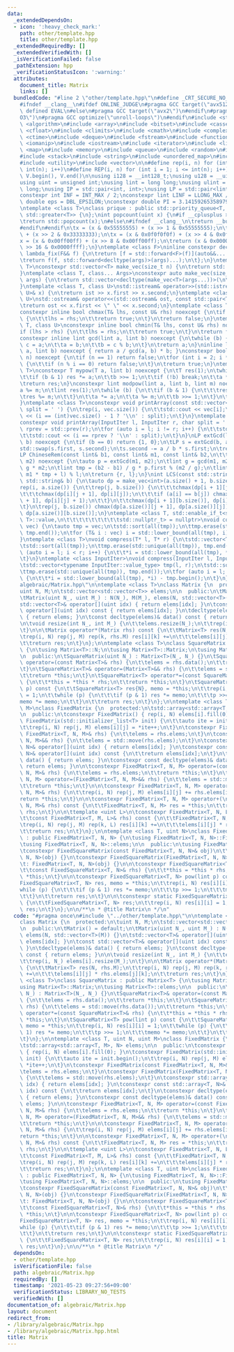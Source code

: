 ```yaml
---
data:
  _extendedDependsOn:
  - icon: ':heavy_check_mark:'
    path: other/template.hpp
    title: other/template.hpp
  _extendedRequiredBy: []
  _extendedVerifiedWith: []
  _isVerificationFailed: false
  _pathExtension: hpp
  _verificationStatusIcon: ':warning:'
  attributes:
    document_title: Matrix
    links: []
  bundledCode: "#line 2 \"other/template.hpp\"\n#define _CRT_SECURE_NO_WARNINGS\n\
    #ifndef __clang__\n#ifdef ONLINE_JUDGE\n#pragma GCC target(\"avx512f\")\n#elif\
    \ defined EVAL\n#else\n#pragma GCC target(\"avx2\")\n#endif\n#pragma GCC optimize(\"\
    O3\")\n#pragma GCC optimize(\"unroll-loops\")\n#endif\n#include <string.h>\n#include\
    \ <algorithm>\n#include <array>\n#include <bitset>\n#include <cassert>\n#include\
    \ <cfloat>\n#include <climits>\n#include <cmath>\n#include <complex>\n#include\
    \ <ctime>\n#include <deque>\n#include <fstream>\n#include <functional>\n#include\
    \ <iomanip>\n#include <iostream>\n#include <iterator>\n#include <list>\n#include\
    \ <map>\n#include <memory>\n#include <queue>\n#include <random>\n#include <set>\n\
    #include <stack>\n#include <string>\n#include <unordered_map>\n#include <unordered_set>\n\
    #include <utility>\n#include <vector>\n\n#define rep(i, n) for (int i = 0; i <\
    \ int(n); i++)\n#define REP(i, n) for (int i = 1; i <= int(n); i++)\n#define all(V)\
    \ V.begin(), V.end()\n\nusing i128 = __int128_t;\nusing u128 = __uint128_t;\n\
    using uint = unsigned int;\nusing lint = long long;\nusing ulint = unsigned long\
    \ long;\nusing IP = std::pair<int, int>;\nusing LP = std::pair<lint, lint>;\n\n\
    constexpr int INF = INT_MAX / 2;\nconstexpr lint LINF = LLONG_MAX / 2;\nconstexpr\
    \ double eps = DBL_EPSILON;\nconstexpr double PI = 3.141592653589793238462643383279;\n\
    \ntemplate <class T>\nclass prique : public std::priority_queue<T, std::vector<T>,\
    \ std::greater<T>> {\n};\nint popcount(uint x) {\n#if __cplusplus >= 202002L\n\
    \treturn std::popcount(x);\n#else\n#ifndef __clang__\n\treturn __builtin_popcount(x);\n\
    #endif\n#endif\n\tx = (x & 0x55555555) + (x >> 1 & 0x55555555);\n\tx = (x & 0x33333333)\
    \ + (x >> 2 & 0x33333333);\n\tx = (x & 0x0f0f0f0f) + (x >> 4 & 0x0f0f0f0f);\n\t\
    x = (x & 0x00ff00ff) + (x >> 8 & 0x00ff00ff);\n\treturn (x & 0x0000ffff) + (x\
    \ >> 16 & 0x0000ffff);\n}\ntemplate <class F>\ninline constexpr decltype(auto)\
    \ lambda_fix(F&& f) {\n\treturn [f = std::forward<F>(f)](auto&&... args) {\n\t\
    \treturn f(f, std::forward<decltype(args)>(args)...);\n\t};\n}\ntemplate <class\
    \ T>\nconstexpr std::vector<T> make_vec(size_t n) {\n\treturn std::vector<T>(n);\n\
    }\ntemplate <class T, class... Args>\nconstexpr auto make_vec(size_t n, Args&&...\
    \ args) {\n\treturn std::vector<decltype(make_vec<T>(args...))>(\n\t\tn, make_vec<T>(std::forward<Args>(args)...));\n\
    }\ntemplate <class T, class U>\nstd::istream& operator>>(std::istream& ist, std::pair<T,\
    \ U>& x) {\n\treturn ist >> x.first >> x.second;\n}\ntemplate <class T, class\
    \ U>\nstd::ostream& operator<<(std::ostream& ost, const std::pair<T, U>& x) {\n\
    \treturn ost << x.first << \" \" << x.second;\n}\ntemplate <class T, class U>\n\
    constexpr inline bool chmax(T& lhs, const U& rhs) noexcept {\n\tif (lhs < rhs)\
    \ {\n\t\tlhs = rhs;\n\t\treturn true;\n\t}\n\treturn false;\n}\ntemplate <class\
    \ T, class U>\nconstexpr inline bool chmin(T& lhs, const U& rhs) noexcept {\n\t\
    if (lhs > rhs) {\n\t\tlhs = rhs;\n\t\treturn true;\n\t}\n\treturn false;\n}\n\
    constexpr inline lint gcd(lint a, lint b) noexcept {\n\twhile (b) {\n\t\tlint\
    \ c = a;\n\t\ta = b;\n\t\tb = c % b;\n\t}\n\treturn a;\n}\ninline lint lcm(lint\
    \ a, lint b) noexcept { return a / gcd(a, b) * b; }\nconstexpr bool isprime(lint\
    \ n) noexcept {\n\tif (n == 1) return false;\n\tfor (int i = 2; i * i <= n; i++)\
    \ {\n\t\tif (n % i == 0) return false;\n\t}\n\treturn true;\n}\ntemplate <class\
    \ T>\nconstexpr T mypow(T a, lint b) noexcept {\n\tT res(1);\n\twhile (true) {\n\
    \t\tif (b & 1) res *= a;\n\t\tb >>= 1;\n\t\tif (!b) break;\n\t\ta *= a;\n\t}\n\
    \treturn res;\n}\nconstexpr lint modpow(lint a, lint b, lint m) noexcept {\n\t\
    a %= m;\n\tlint res(1);\n\twhile (b) {\n\t\tif (b & 1) {\n\t\t\tres *= a;\n\t\t\
    \tres %= m;\n\t\t}\n\t\ta *= a;\n\t\ta %= m;\n\t\tb >>= 1;\n\t}\n\treturn res;\n\
    }\ntemplate <class T>\nconstexpr void printArray(const std::vector<T>& vec, char\
    \ split = ' ') {\n\trep(i, vec.size()) {\n\t\tstd::cout << vec[i];\n\t\tstd::cout\
    \ << (i == (int)vec.size() - 1 ? '\\n' : split);\n\t}\n}\ntemplate <class InputIter>\n\
    constexpr void printArray(InputIter l, InputIter r, char split = ' ') {\n\tauto\
    \ rprev = std::prev(r);\n\tfor (auto i = l; i != r; i++) {\n\t\tstd::cout << *i;\n\
    \t\tstd::cout << (i == rprev ? '\\n' : split);\n\t}\n}\nLP extGcd(lint a, lint\
    \ b) noexcept {\n\tif (b == 0) return {1, 0};\n\tLP s = extGcd(b, a % b);\n\t\
    std::swap(s.first, s.second);\n\ts.second -= a / b * s.first;\n\treturn s;\n}\n\
    LP ChineseRem(const lint& b1, const lint& m1, const lint& b2,\n\t\t\t  const lint&\
    \ m2) noexcept {\n\tauto p = extGcd(m1, m2);\n\tlint g = gcd(m1, m2), l = m1 /\
    \ g * m2;\n\tlint tmp = (b2 - b1) / g * p.first % (m2 / g);\n\tlint r = (b1 +\
    \ m1 * tmp + l) % l;\n\treturn {r, l};\n}\nint LCS(const std::string& a, const\
    \ std::string& b) {\n\tauto dp = make_vec<int>(a.size() + 1, b.size() + 1);\n\t\
    rep(i, a.size()) {\n\t\trep(j, b.size()) {\n\t\t\tchmax(dp[i + 1][j], dp[i][j]);\n\
    \t\t\tchmax(dp[i][j + 1], dp[i][j]);\n\t\t\tif (a[i] == b[j]) chmax(dp[i + 1][j\
    \ + 1], dp[i][j] + 1);\n\t\t}\n\t\tchmax(dp[i + 1][b.size()], dp[i][b.size()]);\n\
    \t}\n\trep(j, b.size()) chmax(dp[a.size()][j + 1], dp[a.size()][j]);\n\treturn\
    \ dp[a.size()][b.size()];\n}\ntemplate <class T, std::enable_if_t<std::is_convertible<int,\
    \ T>::value,\n\t\t\t\t\t\t\t\t\tstd::nullptr_t> = nullptr>\nvoid compress(std::vector<T>&\
    \ vec) {\n\tauto tmp = vec;\n\tstd::sort(all(tmp));\n\ttmp.erase(std::unique(all(tmp)),\
    \ tmp.end());\n\tfor (T& i : vec) i = std::lower_bound(all(tmp), i) - tmp.begin();\n\
    }\ntemplate <class T>\nvoid compress(T* l, T* r) {\n\tstd::vector<T> tmp(l, r);\n\
    \tstd::sort(all(tmp));\n\ttmp.erase(std::unique(all(tmp)), tmp.end());\n\tfor\
    \ (auto i = l; i < r; i++) {\n\t\t*i = std::lower_bound(all(tmp), *i) - tmp.begin();\n\
    \t}\n}\ntemplate <class InputIter>\nvoid compress(InputIter l, InputIter r) {\n\
    \tstd::vector<typename InputIter::value_type> tmp(l, r);\n\tstd::sort(all(tmp));\n\
    \ttmp.erase(std::unique(all(tmp)), tmp.end());\n\tfor (auto i = l; i < r; i++)\
    \ {\n\t\t*i = std::lower_bound(all(tmp), *i) - tmp.begin();\n\t}\n}\n#line 3 \"\
    algebraic/Matrix.hpp\"\n\ntemplate <class T>\nclass Matrix {\n  protected:\n\t\
    uint N, M;\n\tstd::vector<std::vector<T>> elems;\n\n  public:\n\tMatrix() = default;\n\
    \tMatrix(uint N_, uint M_) : N(N_), M(M_), elems(N, std::vector<T>(M)) {}\n\t\
    std::vector<T>& operator[](uint idx) { return elems[idx]; }\n\tconst std::vector<T>&\
    \ operator[](uint idx) const { return elems[idx]; }\n\tdecltype(elems)& data()\
    \ { return elems; }\n\tconst decltype(elems)& data() const { return elems; }\n\
    \n\tvoid resize(int N_, int M_) {\n\t\telems.resize(N_);\n\t\trep(i, N_) elems[i].resize(M_);\n\
    \t}\n\n\tMatrix operator*(Matrix rhs) const {\n\t\tMatrix<T> res(N, rhs.M);\n\t\
    \trep(i, N) rep(j, M) rep(k, rhs.M) res[i][k] +=\n\t\t\telems[i][j] * rhs.elems[j][k];\n\
    \t\treturn res;\n\t}\n};\n\ntemplate <class T>\nclass SquareMatrix : public Matrix<T>\
    \ {\n\tusing Matrix<T>::N;\n\tusing Matrix<T>::Matrix;\n\tusing Matrix<T>::elems;\n\
    \n  public:\n\tSquareMatrix(uint N_) : Matrix<T>(N_, N_) {}\n\tSquareMatrix<T>&\
    \ operator=(const Matrix<T>& rhs) {\n\t\telems = rhs.data();\n\t\treturn *this;\n\
    \t}\n\tSquareMatrix<T>& operator=(Matrix<T>&& rhs) {\n\t\telems = std::move(rhs.data());\n\
    \t\treturn *this;\n\t}\n\tSquareMatrix<T> operator*=(const SquareMatrix<T>& rhs)\
    \ {\n\t\t*this = *this * rhs;\n\t\treturn *this;\n\t}\n\tSquareMatrix<T> pow(lint\
    \ p) const {\n\t\tSquareMatrix<T> res{N}, memo = *this;\n\t\trep(i, N) res[i][i]\
    \ = 1;\n\t\twhile (p) {\n\t\t\tif (p & 1) res *= memo;\n\t\t\tp >>= 1;\n\t\t\t\
    memo *= memo;\n\t\t}\n\t\treturn res;\n\t}\n};\n\ntemplate <class T, uint N, uint\
    \ M>\nclass FixedMatrix {\n  protected:\n\tstd::array<std::array<T, M>, N> elems;\n\
    \n  public:\n\tconstexpr FixedMatrix() { rep(i, N) elems[i].fill(0); }\n\tconstexpr\
    \ FixedMatrix(std::initializer_list<T> init) {\n\t\tauto ite = init.begin();\n\
    \t\trep(i, N) rep(j, M) elems[i][j] = *ite++;\n\t}\n\tconstexpr FixedMatrix(const\
    \ FixedMatrix<T, N, M>& rhs) {\n\t\telems = rhs.elems;\n\t}\n\tconstexpr FixedMatrix(FixedMatrix<T,\
    \ N, M>&& rhs) {\n\t\telems = std::move(rhs.elems);\n\t}\n\tconstexpr std::array<T,\
    \ N>& operator[](uint idx) { return elems[idx]; }\n\tconstexpr const std::array<T,\
    \ N>& operator[](uint idx) const {\n\t\treturn elems[idx];\n\t}\n\tconstexpr decltype(elems)&\
    \ data() { return elems; }\n\tconstexpr const decltype(elems)& data() const {\
    \ return elems; }\n\n\tconstexpr FixedMatrix<T, N, M> operator=(const FixedMatrix<T,\
    \ N, M>& rhs) {\n\t\telems = rhs.elems;\n\t\treturn *this;\n\t}\n\tconstexpr FixedMatrix<T,\
    \ N, M> operator=(FixedMatrix<T, N, M>&& rhs) {\n\t\telems = std::move(rhs.elems);\n\
    \t\treturn *this;\n\t}\n\n\tconstexpr FixedMatrix<T, N, M> operator+=(const FixedMatrix<T,\
    \ N, M>& rhs) {\n\t\trep(i, N) rep(j, M) elems[i][j] += rhs.elems[i][j];\n\t\t\
    return *this;\n\t}\n\n\tconstexpr FixedMatrix<T, N, M> operator+(\n\t\tconst FixedMatrix<T,\
    \ N, M>& rhs) const {\n\t\tFixedMatrix<T, N, M> res = *this;\n\t\treturn res +=\
    \ rhs;\n\t}\n\n\ttemplate <uint L>\n\tconstexpr FixedMatrix<T, N, L> operator*(\n\
    \t\tconst FixedMatrix<T, M, L>& rhs) const {\n\t\tFixedMatrix<T, N, L> res;\n\t\
    \trep(i, N) rep(j, M) rep(k, L) res[i][k] +=\n\t\t\telems[i][j] * rhs.elems[j][k];\n\
    \t\treturn res;\n\t}\n};\n\ntemplate <class T, uint N>\nclass FixedSquareMatrix\
    \ : public FixedMatrix<T, N, N> {\n\tusing FixedMatrix<T, N, N>::FixedMatrix;\n\
    \tusing FixedMatrix<T, N, N>::elems;\n\n  public:\n\tusing FixedMatrix<T, N, N>::operator*;\n\
    \tconstexpr FixedSquareMatrix(const FixedMatrix<T, N, N>& obj)\n\t\t: FixedMatrix<T,\
    \ N, N>(obj) {}\n\tconstexpr FixedSquareMatrix(FixedMatrix<T, N, N>&& obj)\n\t\
    \t: FixedMatrix<T, N, N>(obj) {}\n\n\tconstexpr FixedSquareMatrix<T, N>& operator*=(\n\
    \t\tconst FixedSquareMatrix<T, N>& rhs) {\n\t\t*this = *this * rhs;\n\t\treturn\
    \ *this;\n\t}\n\n\tconstexpr FixedSquareMatrix<T, N> pow(lint p) const {\n\t\t\
    FixedSquareMatrix<T, N> res, memo = *this;\n\t\trep(i, N) res[i][i] = 1;\n\t\t\
    while (p) {\n\t\t\tif (p & 1) res *= memo;\n\t\t\tp >>= 1;\n\t\t\tmemo *= memo;\n\
    \t\t}\n\t\treturn res;\n\t}\n\n\tconstexpr static FixedSquareMatrix<T, N> ident()\
    \ {\n\t\tFixedSquareMatrix<T, N> res;\n\t\trep(i, N) res[i][i] = 1;\n\t\treturn\
    \ res;\n\t}\n};\n\n/**\n * @title Matrix\n */\n"
  code: "#pragma once\n#include \"../other/template.hpp\"\n\ntemplate <class T>\n\
    class Matrix {\n  protected:\n\tuint N, M;\n\tstd::vector<std::vector<T>> elems;\n\
    \n  public:\n\tMatrix() = default;\n\tMatrix(uint N_, uint M_) : N(N_), M(M_),\
    \ elems(N, std::vector<T>(M)) {}\n\tstd::vector<T>& operator[](uint idx) { return\
    \ elems[idx]; }\n\tconst std::vector<T>& operator[](uint idx) const { return elems[idx];\
    \ }\n\tdecltype(elems)& data() { return elems; }\n\tconst decltype(elems)& data()\
    \ const { return elems; }\n\n\tvoid resize(int N_, int M_) {\n\t\telems.resize(N_);\n\
    \t\trep(i, N_) elems[i].resize(M_);\n\t}\n\n\tMatrix operator*(Matrix rhs) const\
    \ {\n\t\tMatrix<T> res(N, rhs.M);\n\t\trep(i, N) rep(j, M) rep(k, rhs.M) res[i][k]\
    \ +=\n\t\t\telems[i][j] * rhs.elems[j][k];\n\t\treturn res;\n\t}\n};\n\ntemplate\
    \ <class T>\nclass SquareMatrix : public Matrix<T> {\n\tusing Matrix<T>::N;\n\t\
    using Matrix<T>::Matrix;\n\tusing Matrix<T>::elems;\n\n  public:\n\tSquareMatrix(uint\
    \ N_) : Matrix<T>(N_, N_) {}\n\tSquareMatrix<T>& operator=(const Matrix<T>& rhs)\
    \ {\n\t\telems = rhs.data();\n\t\treturn *this;\n\t}\n\tSquareMatrix<T>& operator=(Matrix<T>&&\
    \ rhs) {\n\t\telems = std::move(rhs.data());\n\t\treturn *this;\n\t}\n\tSquareMatrix<T>\
    \ operator*=(const SquareMatrix<T>& rhs) {\n\t\t*this = *this * rhs;\n\t\treturn\
    \ *this;\n\t}\n\tSquareMatrix<T> pow(lint p) const {\n\t\tSquareMatrix<T> res{N},\
    \ memo = *this;\n\t\trep(i, N) res[i][i] = 1;\n\t\twhile (p) {\n\t\t\tif (p &\
    \ 1) res *= memo;\n\t\t\tp >>= 1;\n\t\t\tmemo *= memo;\n\t\t}\n\t\treturn res;\n\
    \t}\n};\n\ntemplate <class T, uint N, uint M>\nclass FixedMatrix {\n  protected:\n\
    \tstd::array<std::array<T, M>, N> elems;\n\n  public:\n\tconstexpr FixedMatrix()\
    \ { rep(i, N) elems[i].fill(0); }\n\tconstexpr FixedMatrix(std::initializer_list<T>\
    \ init) {\n\t\tauto ite = init.begin();\n\t\trep(i, N) rep(j, M) elems[i][j] =\
    \ *ite++;\n\t}\n\tconstexpr FixedMatrix(const FixedMatrix<T, N, M>& rhs) {\n\t\
    \telems = rhs.elems;\n\t}\n\tconstexpr FixedMatrix(FixedMatrix<T, N, M>&& rhs)\
    \ {\n\t\telems = std::move(rhs.elems);\n\t}\n\tconstexpr std::array<T, N>& operator[](uint\
    \ idx) { return elems[idx]; }\n\tconstexpr const std::array<T, N>& operator[](uint\
    \ idx) const {\n\t\treturn elems[idx];\n\t}\n\tconstexpr decltype(elems)& data()\
    \ { return elems; }\n\tconstexpr const decltype(elems)& data() const { return\
    \ elems; }\n\n\tconstexpr FixedMatrix<T, N, M> operator=(const FixedMatrix<T,\
    \ N, M>& rhs) {\n\t\telems = rhs.elems;\n\t\treturn *this;\n\t}\n\tconstexpr FixedMatrix<T,\
    \ N, M> operator=(FixedMatrix<T, N, M>&& rhs) {\n\t\telems = std::move(rhs.elems);\n\
    \t\treturn *this;\n\t}\n\n\tconstexpr FixedMatrix<T, N, M> operator+=(const FixedMatrix<T,\
    \ N, M>& rhs) {\n\t\trep(i, N) rep(j, M) elems[i][j] += rhs.elems[i][j];\n\t\t\
    return *this;\n\t}\n\n\tconstexpr FixedMatrix<T, N, M> operator+(\n\t\tconst FixedMatrix<T,\
    \ N, M>& rhs) const {\n\t\tFixedMatrix<T, N, M> res = *this;\n\t\treturn res +=\
    \ rhs;\n\t}\n\n\ttemplate <uint L>\n\tconstexpr FixedMatrix<T, N, L> operator*(\n\
    \t\tconst FixedMatrix<T, M, L>& rhs) const {\n\t\tFixedMatrix<T, N, L> res;\n\t\
    \trep(i, N) rep(j, M) rep(k, L) res[i][k] +=\n\t\t\telems[i][j] * rhs.elems[j][k];\n\
    \t\treturn res;\n\t}\n};\n\ntemplate <class T, uint N>\nclass FixedSquareMatrix\
    \ : public FixedMatrix<T, N, N> {\n\tusing FixedMatrix<T, N, N>::FixedMatrix;\n\
    \tusing FixedMatrix<T, N, N>::elems;\n\n  public:\n\tusing FixedMatrix<T, N, N>::operator*;\n\
    \tconstexpr FixedSquareMatrix(const FixedMatrix<T, N, N>& obj)\n\t\t: FixedMatrix<T,\
    \ N, N>(obj) {}\n\tconstexpr FixedSquareMatrix(FixedMatrix<T, N, N>&& obj)\n\t\
    \t: FixedMatrix<T, N, N>(obj) {}\n\n\tconstexpr FixedSquareMatrix<T, N>& operator*=(\n\
    \t\tconst FixedSquareMatrix<T, N>& rhs) {\n\t\t*this = *this * rhs;\n\t\treturn\
    \ *this;\n\t}\n\n\tconstexpr FixedSquareMatrix<T, N> pow(lint p) const {\n\t\t\
    FixedSquareMatrix<T, N> res, memo = *this;\n\t\trep(i, N) res[i][i] = 1;\n\t\t\
    while (p) {\n\t\t\tif (p & 1) res *= memo;\n\t\t\tp >>= 1;\n\t\t\tmemo *= memo;\n\
    \t\t}\n\t\treturn res;\n\t}\n\n\tconstexpr static FixedSquareMatrix<T, N> ident()\
    \ {\n\t\tFixedSquareMatrix<T, N> res;\n\t\trep(i, N) res[i][i] = 1;\n\t\treturn\
    \ res;\n\t}\n};\n\n/**\n * @title Matrix\n */"
  dependsOn:
  - other/template.hpp
  isVerificationFile: false
  path: algebraic/Matrix.hpp
  requiredBy: []
  timestamp: '2021-05-23 09:27:56+09:00'
  verificationStatus: LIBRARY_NO_TESTS
  verifiedWith: []
documentation_of: algebraic/Matrix.hpp
layout: document
redirect_from:
- /library/algebraic/Matrix.hpp
- /library/algebraic/Matrix.hpp.html
title: Matrix
---
```


